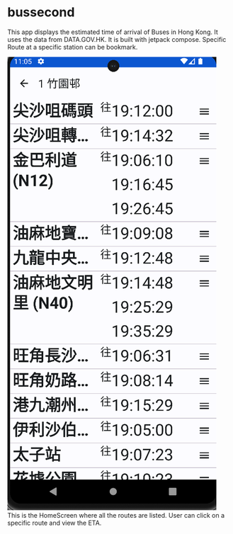 # bussecond
This app displays the estimated time of arrival of Buses in Hong Kong. It uses the data from DATA.GOV.HK. 
It is built with jetpack compose. Specific Route at a specific station can be bookmark.

![HomeScreen](https://raw.githubusercontent.com/Abvcxz2023/bussecond/master/DetailScreen.png)
This is the HomeScreen where all the routes are listed. User can click on a specific route and view the ETA.
